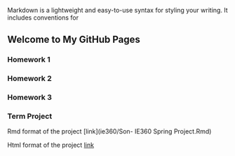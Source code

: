 

Markdown is a lightweight and easy-to-use syntax for styling your writing. It includes conventions for
## Welcome to My GitHub Pages


### Homework 1
### Homework 2
### Homework 3

### Term Project


Rmd format of the project
[link](ie360/Son- IE360 Spring Project.Rmd)

Html format of the project
[link](ie360/Last--IE360-Spring-Project.html)
```

